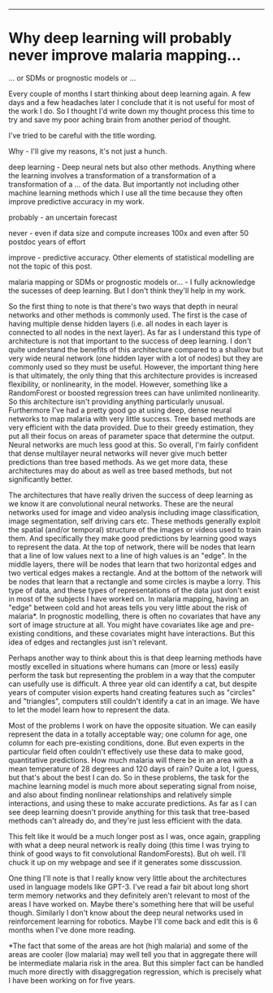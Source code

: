 
---




Why deep learning will probably never improve malaria mapping...
=================================================================

... or SDMs or prognostic models or ...




Every couple of months I start thinking about deep learning again.
A few days and a few headaches later I conclude that it is not useful for most of the work I do.
So I thought I'd write down my thought process this time to try and save my poor aching brain from another period of thought.


I've tried to be careful with the title wording.

Why - I'll give my reasons, it's not just a hunch.

deep learning - Deep neural nets but also other methods. Anything where the learning involves a transformation of a transformation of a transformation of a ... of the data. But importantly not including other machine learning methods which I use all the time because they often improve predictive accuracy in my work.

probably - an uncertain forecast

never - even if data size and compute increases 100x and even after 50 postdoc years of effort

improve - predictive accuracy. Other elements of statistical modelling are not the topic of this post.

malaria mapping or SDMs or prognostic models or... - I fully acknowledge the sucesses of deep learning. But I don't think they'll help in my work.




So the first thing to note is that there's two ways that depth in neural networks and other methods is commonly used.
The first is the case of having multiple dense hidden layers (i.e. all nodes in each layer is connected to all nodes in the next layer).
As far as I understand this type of architecture is not that important to the success of deep learning.
I don't quite understand the benefits of this architecture compared to a shallow but very wide neural network (one hidden layer with a lot of nodes) but they are commonly used so they must be useful.
However, the important thing here is that ultimately, the only thing that this architecture provides is increased flexibility, or nonlinearity, in the model.
However, something like a RandomForest or boosted regression trees can have unlimited nonlinearity.
So this architecture isn't providing anything particularly unusual.
Furthermore I've had a pretty good go at using deep, dense neural networks to map malaria with very little success. 
Tree based methods are very efficient with the data provided.
Due to their greedy estimation, they put all their focus on areas of parameter space that determine the output.
Neural networks are much less good at this.
So overall, I'm fairly confident that dense multilayer neural networks will never give much better predictions than tree based methods.
As we get more data, these architectures may do about as well as tree based methods, but not significantly better.



The architectures that have really driven the success of deep learning as we know it are convolutional neural networks.
These are the neural networks used for image and video analysis including image classification, image segmentation, self driving cars etc.
These methods generally exploit the spatial (and/or temporal) structure of the images or videos used to train them. 
And specifically they make good predictions by learning good ways to represent the data.
At the top of network, there will be nodes that learn that a line of low values next to a line of high values is an "edge".
In the middle layers, there will be nodes that learn that two horizontal edges and two vertical edges makes a rectangle. 
And at the bottom of the network will be nodes that learn that a rectangle and some circles is maybe a lorry.
This type of data, and these types of representations of the data just don't exist in most of the subjects I have worked on.
In malaria mapping, having an "edge" between cold and hot areas tells you very little about the risk of malaria*.
In prognostic modelling, there is often no covariates that have any sort of image structure at all.
You might have covariates like age and pre-existing conditions, and these covariates might have interactions. 
But this idea of edges and rectangles just isn't relevant. 


Perhaps another way to think about this is that deep learning methods have mostly excelled in situations where humans can (more or less) easily perform the task but representing the problem in a way that the computer can usefully use is difficult.
A three year old can identify a cat, but despite years of computer vision experts hand creating features such as "circles" and "triangles", computers still couldn't identify a cat in an image.
We have to let the model learn how to represent the data.

Most of the problems I work on have the opposite situation. 
We can easily represent the data in a totally acceptable way; one column for age, one column for each pre-existing conditions, done.
But even experts in the particular field often couldn't effectively use these data to make good, quantitative predictions.
How much malaria will there be in an area with a mean temperature of 28 degrees and 120 days of rain?
Quite a lot, I guess, but that's about the best I can do.
So in these problems, the task for the machine learning model is much more about seperating signal from noise, and also about finding nonlinear relationships and relatively simple interactions, and using these to make accurate predictions. 
As far as I can see deep learning doesn't provide anything for this task that tree-based methods can't already do, and they're just less efficient with the data.

This felt like it would be a much longer post as I was, once again, grappling with what a deep neural network is really doing (this time I was trying to think of good ways to fit convolutional RandomForests).
But oh well. I'll chuck it up on my webpage and see if it generates some disscussion.


One thing I'll note is that I really know very little about the architectures used in language models like GPT-3. 
I've read a fair bit about long short term memory networks and they definitely aren't relevant to most of the areas I have worked on.
Maybe there's something here that will be useful though.
Similarly I don't know about the deep neural networks used in reinforcement learning for robotics. 
Maybe I'll come back and edit this is 6 months when I've done more reading.



*The fact that some of the areas are hot (high malaria) and some of the areas are cooler (low malaria) may well tell you that in aggregate there will be intermediate malaria risk in the area. But this simpler fact can be handled much more directly with disaggregation regression, which is precisely what I have been working on for five years.





